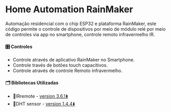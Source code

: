 # Home Automation RainMaker
 Automação residencial com o chip ESP32 e plataforma RainMaker,  este código permite o controle de dispositivos por meio de módulo relé por meio de controles via app no smartphone, controle remoto infravermelho IR.
 
#### 🎛️  Controles
-  Controle através de aplicativo RainMaker no Smartphone.
-  Controle través de botões touch capacitivos.
-  Controle através de controle Remoto infravermelho.

#### 🗂️ Bibliotecas Utilizadas
- 📁IRremote - [version 3.6.1⬇️](https://downloads.arduino.cc/libraries/github.com/z3t0/IRremote-3.6.1.zip)
- 📁DHT sensor - [version 1.4.4⬇️](https://github.com/adafruit/DHT-sensor-library)